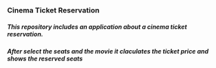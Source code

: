 ### Cinema Ticket Reservation
##### This repository includes an application about a cinema ticket reservation.
##### After select the seats  and the movie it claculates the ticket price and shows the reserved seats

